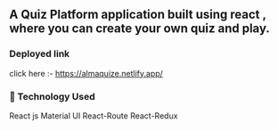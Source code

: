 ## A Quiz Platform application built using react , where you can create your own quiz and play.


### Deployed link
click here :- https://almaquize.netlify.app/

### 🚀 Technology Used
React js
Material UI
React-Route
React-Redux






